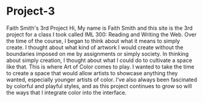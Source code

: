 # Project-3
Faith Smith's 3rd Project
Hi, My name is Faith Smith and this site is the 3rd project for a class I took called IML 300: Reading and Writing the Web. Over the time of the course, I began to think about what it means to simply create. I thought about what kind of artwork I would create without the boundaries imposed on me by assignments or simply society. In thinking about simply creation, I thought about what I could do to cultivate a space like that. This is where Art of Color comes to play. I wanted to take the time to create a space that would allow artists to showcase anything they wanted, especially younger artists of color. I’ve also always been fascinated by colorful and playful styles, and as this project continues to grow so will the ways that I integrate color into the interface.